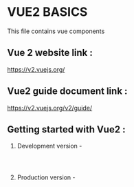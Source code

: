 # VUE2 BASICS
This file contains vue components

## Vue 2 website link :
https://v2.vuejs.org/

## Vue2 guide document link :
https://v2.vuejs.org/v2/guide/

## Getting started with Vue2 :

1. Development version -
<!-- development version, includes helpful console warnings -->  
<code>
<script src="https://cdn.jsdelivr.net/npm/vue@2/dist/vue.js"> </script>
</code> 

2. Production version -
<!-- production version, optimized for size and speed -->
<code>
<script src="https://cdn.jsdelivr.net/npm/vue@2"></script>
</code>
